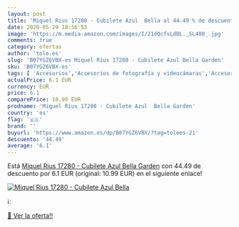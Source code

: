 ```yaml
---
layout: post
title: 'Miquel Rius 17280 - Cubilete Azul  Bella al 44.49 % de descuento'
date: 2020-05-29 18:56:53
image: 'https://m.media-amazon.com/images/I/21dQcfsLdBL._SL400_.jpg'
comments: true
category: ofertas
author: 'tole.es'
slug: 'B07YGZ6VBX-es Miquel Rius 17280 - Cubilete Azul Bella Garden'
sku: 'B07YGZ6VBX-es'
tags: [ 'Accesorios','Accesorios de fotografía y videocámaras','Accesorios para portátiles y netbooks','Bolsas y fundas para cámaras compactas','Bolsas y fundas para cámaras digitales','Bolsas y fundas para cámaras,  videocámaras y prismáticos','Bolsas y fundas para portátiles y netbooks','Electrónica','Fotografía y videocámaras','Informática','Mochilas para portátiles y netbooks','miquel','rius', ]
actualPrice: 6.1 EUR
currency: EUR
price: 6.1
comparePrice: 10.99 EUR
prodname: 'Miquel Rius 17280 - Cubilete Azul  Bella Garden'
country: 'es'
flag: '🇪🇸'
brand: ''
buyurl: 'https://www.amazon.es/dp/B07YGZ6VBX/?tag=tolees-21'
descuento: '44.49'
average: '6.1'
---
```


Está [Miquel Rius 17280 - Cubilete Azul  Bella Garden](https://www.amazon.es/dp/B07YGZ6VBX/?tag=tolees-21) con 44.49 de descuento por 6.1 EUR (original: 10.99 EUR) en el siguiente enlace!

[![Miquel Rius 17280 - Cubilete Azul  Bella](https://m.media-amazon.com/images/I/21dQcfsLdBL._SL400_.jpg)](https://www.amazon.es/dp/B07YGZ6VBX/?tag=tolees-21)

ℹ️:


[🛒 Ver la oferta!!](https://www.amazon.es/dp/B07YGZ6VBX/?tag=tolees-21)
